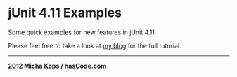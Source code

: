 # jUnit 4.11 Examples

Some quick examples for new features in jUnit 4.11.

Please feel free to take a look at [my blog] for the full tutorial.

---

**2012 Micha Kops / hasCode.com**

   [my blog]:http://www.hascode.com/
